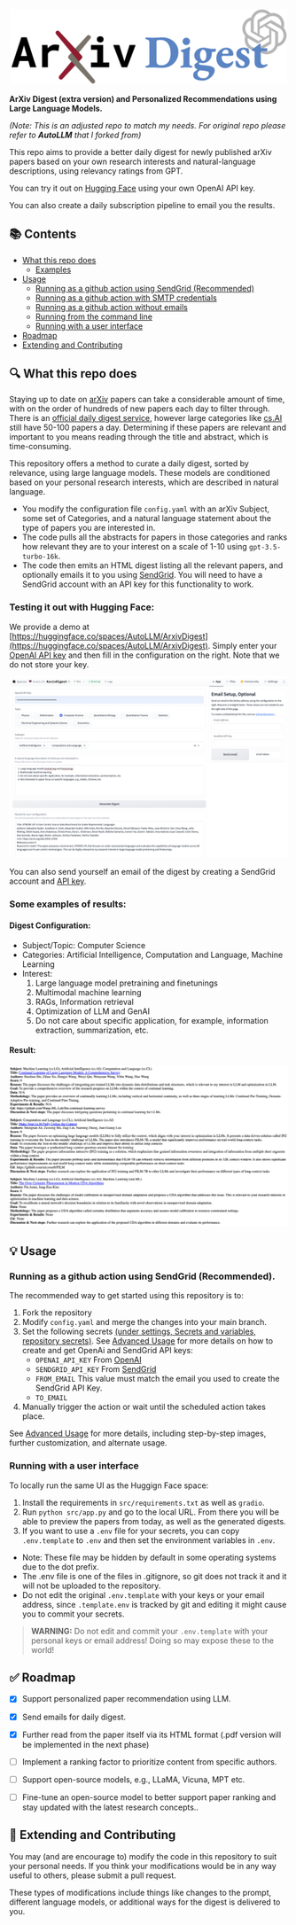 <p align="center"><img src="./readme_images/banner.png" width=500 /></p>

**ArXiv Digest (extra version) and Personalized Recommendations using Large Language Models.**

*(Note: This is an adjusted repo to match my needs. For original repo please refer to **AutoLLM** that I forked from)*

This repo aims to provide a better daily digest for newly published arXiv papers based on your own research interests and natural-language descriptions, using relevancy ratings from GPT.

You can try it out on [Hugging Face](https://huggingface.co/spaces/AutoLLM/ArxivDigest) using your own OpenAI API key.

You can also create a daily subscription pipeline to email you the results.

## 📚 Contents

- [What this repo does](#🔍-what-this-repo-does)
  * [Examples](#some-examples)
- [Usage](#💡-usage)
  * [Running as a github action using SendGrid (Recommended)](#running-as-a-github-action-using-sendgrid-recommended)
  * [Running as a github action with SMTP credentials](#running-as-a-github-action-with-smtp-credentials)
  * [Running as a github action without emails](#running-as-a-github-action-without-emails)
  * [Running from the command line](#running-from-the-command-line)
  * [Running with a user interface](#running-with-a-user-interface)
- [Roadmap](#✅-roadmap)
- [Extending and Contributing](#💁-extending-and-contributing)

## 🔍 What this repo does

Staying up to date on [arXiv](https://arxiv.org) papers can take a considerable amount of time, with on the order of hundreds of new papers each day to filter through. There is an [official daily digest service](https://info.arxiv.org/help/subscribe.html), however large categories like [cs.AI](https://arxiv.org/list/cs.AI/recent) still have 50-100 papers a day. Determining if these papers are relevant and important to you means reading through the title and abstract, which is time-consuming.

This repository offers a method to curate a daily digest, sorted by relevance, using large language models. These models are conditioned based on your personal research interests, which are described in natural language. 

* You modify the configuration file `config.yaml` with an arXiv Subject, some set of Categories, and a natural language statement about the type of papers you are interested in.  
* The code pulls all the abstracts for papers in those categories and ranks how relevant they are to your interest on a scale of 1-10 using `gpt-3.5-turbo-16k`.
* The code then emits an HTML digest listing all the relevant papers, and optionally emails it to you using [SendGrid](https://sendgrid.com). You will need to have a SendGrid account with an API key for this functionality to work.  

### Testing it out with Hugging Face:

We provide a demo at [https://huggingface.co/spaces/AutoLLM/ArxivDigest](https://huggingface.co/spaces/AutoLLM/ArxivDigest). Simply enter your [OpenAI API key](https://platform.openai.com/account/api-keys) and then fill in the configuration on the right. Note that we do not store your key.

![hfexample](./readme_images/hf_example.png)

You can also send yourself an email of the digest by creating a SendGrid account and [API key](https://app.SendGrid.com/settings/api_keys).

### Some examples of results:

#### Digest Configuration:
- Subject/Topic: Computer Science
- Categories: Artificial Intelligence, Computation and Language, Machine Learning
- Interest: 
  1. Large language model pretraining and finetunings
  2. Multimodal machine learning
  3. RAGs, Information retrieval
  4. Optimization of LLM and GenAI
  5. Do not care about specific application, for example, information extraction, summarization, etc.

#### Result:
<p align="left"><img src="./readme_images/example_custom_1.png" width=580 /></p>

## 💡 Usage

### Running as a github action using SendGrid (Recommended).

The recommended way to get started using this repository is to:

1. Fork the repository
2. Modify `config.yaml` and merge the changes into your main branch.
3. Set the following secrets [(under settings, Secrets and variables, repository secrets)](https://docs.github.com/en/actions/security-guides/encrypted-secrets#creating-encrypted-secrets-for-a-repository). See [Advanced Usage](./advanced_usage.md#create-and-fetch-your-api-keys) for more details on how to create and get OpenAi and SendGrid API keys:
   - `OPENAI_API_KEY` From [OpenAI](https://platform.openai.com/account/api-keys)
   - `SENDGRID_API_KEY` From [SendGrid](https://app.SendGrid.com/settings/api_keys)
   - `FROM_EMAIL` This value must match the email you used to create the SendGrid API Key.
   - `TO_EMAIL`
4. Manually trigger the action or wait until the scheduled action takes place.

See [Advanced Usage](./advanced_usage.md) for more details, including step-by-step images, further customization, and alternate usage.

### Running with a user interface

To locally run the same UI as the Huggign Face space:
 
1. Install the requirements in `src/requirements.txt` as well as `gradio`.
2. Run `python src/app.py` and go to the local URL. From there you will be able to preview the papers from today, as well as the generated digests.
3. If you want to use a `.env` file for your secrets, you can copy `.env.template` to `.env` and then set the environment variables in `.env`.
- Note: These file may be hidden by default in some operating systems due to the dot prefix.
- The .env file is one of the files in .gitignore, so git does not track it and it will not be uploaded to the repository.
- Do not edit the original `.env.template` with your keys or your email address, since `.template.env` is tracked by git and editing it might cause you to commit your secrets.

> **WARNING:** Do not edit and commit your `.env.template` with your personal keys or email address! Doing so may expose these to the world!

## ✅ Roadmap

- [x] Support personalized paper recommendation using LLM.
- [x] Send emails for daily digest.
- [x] Further read from the paper itself via its HTML format (.pdf version will be implemented in the next phase)
- [ ] Implement a ranking factor to prioritize content from specific authors.
- [ ] Support open-source models, e.g., LLaMA, Vicuna, MPT etc.
- [ ] Fine-tune an open-source model to better support paper ranking and stay updated with the latest research concepts..


## 💁 Extending and Contributing

You may (and are encourage to) modify the code in this repository to suit your personal needs. If you think your modifications would be in any way useful to others, please submit a pull request.

These types of modifications include things like changes to the prompt, different language models, or additional ways for the digest is delivered to you.
